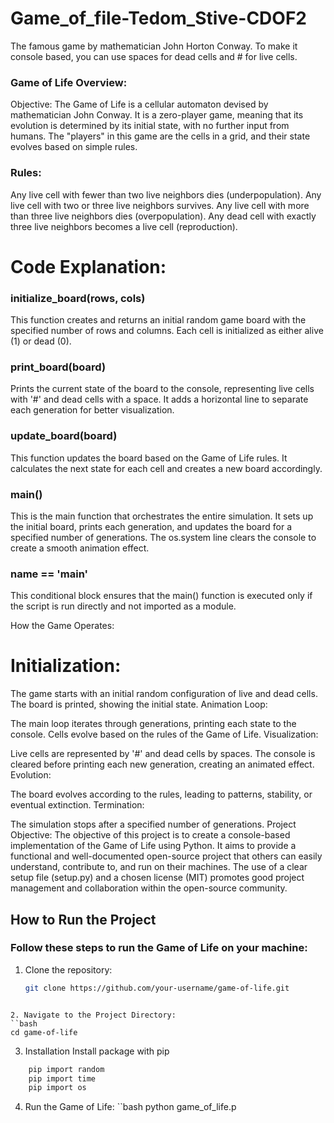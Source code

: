 # Game_of_file-Tedom_Stive-CDOF2
The famous game by mathematician John Horton Conway. To make it console based, you can use spaces for dead cells and # for live cells.

### Game of Life Overview:
Objective:
The Game of Life is a cellular automaton devised by mathematician John Conway. It is a zero-player game, meaning that its evolution is determined by its initial state, with no further input from humans. The "players" in this game are the cells in a grid, and their state evolves based on simple rules.

### Rules:

Any live cell with fewer than two live neighbors dies (underpopulation).
Any live cell with two or three live neighbors survives.
Any live cell with more than three live neighbors dies (overpopulation).
Any dead cell with exactly three live neighbors becomes a live cell (reproduction).
# Code Explanation:
### initialize_board(rows, cols)
This function creates and returns an initial random game board with the specified number of rows and columns. Each cell is initialized as either alive (1) or dead (0).

### print_board(board)
Prints the current state of the board to the console, representing live cells with '#' and dead cells with a space. It adds a horizontal line to separate each generation for better visualization.

### update_board(board)
This function updates the board based on the Game of Life rules. It calculates the next state for each cell and creates a new board accordingly.

### main()
This is the main function that orchestrates the entire simulation. It sets up the initial board, prints each generation, and updates the board for a specified number of generations. The os.system line clears the console to create a smooth animation effect.

### __name__ == '__main__'
This conditional block ensures that the main() function is executed only if the script is run directly and not imported as a module.

How the Game Operates:
# Initialization:

The game starts with an initial random configuration of live and dead cells.
The board is printed, showing the initial state.
Animation Loop:

The main loop iterates through generations, printing each state to the console.
Cells evolve based on the rules of the Game of Life.
Visualization:

Live cells are represented by '#' and dead cells by spaces.
The console is cleared before printing each new generation, creating an animated effect.
Evolution:

The board evolves according to the rules, leading to patterns, stability, or eventual extinction.
Termination:

The simulation stops after a specified number of generations.
Project Objective:
The objective of this project is to create a console-based implementation of the Game of Life using Python. It aims to provide a functional and well-documented open-source project that others can easily understand, contribute to, and run on their machines. The use of a clear setup file (setup.py) and a chosen license (MIT) promotes good project management and collaboration within the open-source community.


## How to Run the Project
### Follow these steps to run the Game of Life on your machine:
1. Clone the repository:
   ```bash
   git clone https://github.com/your-username/game-of-life.git
```

2. Navigate to the Project Directory:
``bash
cd game-of-life
```
3. Installation
Install package with pip
```bash
    pip import random
    pip import time
    pip import os

```

4. Run the Game of Life:
``bash
python game_of_life.p
```
